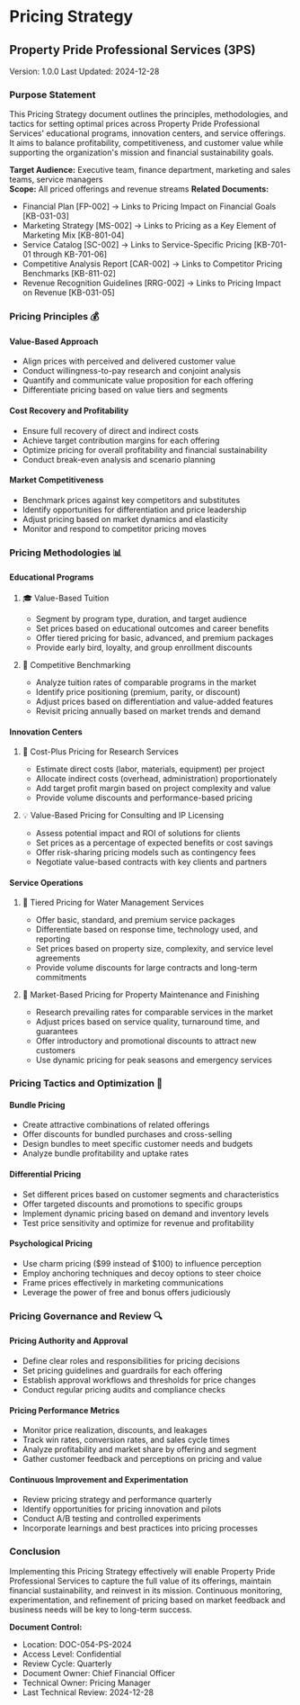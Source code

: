 # Pricing Strategy
## Property Pride Professional Services (3PS)
Version: 1.0.0 
Last Updated: 2024-12-28

### Purpose Statement
This Pricing Strategy document outlines the principles, methodologies, and tactics for setting optimal prices across Property Pride Professional Services' educational programs, innovation centers, and service offerings. It aims to balance profitability, competitiveness, and customer value while supporting the organization's mission and financial sustainability goals.

**Target Audience:** Executive team, finance department, marketing and sales teams, service managers  
**Scope:** All priced offerings and revenue streams
**Related Documents:**
- Financial Plan [FP-002] → Links to Pricing Impact on Financial Goals [KB-031-03]  
- Marketing Strategy [MS-002] → Links to Pricing as a Key Element of Marketing Mix [KB-801-04]
- Service Catalog [SC-002] → Links to Service-Specific Pricing [KB-701-01 through KB-701-06]
- Competitive Analysis Report [CAR-002] → Links to Competitor Pricing Benchmarks [KB-811-02]
- Revenue Recognition Guidelines [RRG-002] → Links to Pricing Impact on Revenue [KB-031-05]

### Pricing Principles 💰

#### Value-Based Approach
- Align prices with perceived and delivered customer value  
- Conduct willingness-to-pay research and conjoint analysis
- Quantify and communicate value proposition for each offering
- Differentiate pricing based on value tiers and segments

#### Cost Recovery and Profitability
- Ensure full recovery of direct and indirect costs  
- Achieve target contribution margins for each offering
- Optimize pricing for overall profitability and financial sustainability
- Conduct break-even analysis and scenario planning

#### Market Competitiveness  
- Benchmark prices against key competitors and substitutes
- Identify opportunities for differentiation and price leadership  
- Adjust pricing based on market dynamics and elasticity
- Monitor and respond to competitor pricing moves

### Pricing Methodologies 📊

#### Educational Programs
1. 🎓 Value-Based Tuition  
   - Segment by program type, duration, and target audience
   - Set prices based on educational outcomes and career benefits
   - Offer tiered pricing for basic, advanced, and premium packages  
   - Provide early bird, loyalty, and group enrollment discounts

2. 🏫 Competitive Benchmarking
   - Analyze tuition rates of comparable programs in the market  
   - Identify price positioning (premium, parity, or discount) 
   - Adjust prices based on differentiation and value-added features
   - Revisit pricing annually based on market trends and demand

#### Innovation Centers
1. 🔬 Cost-Plus Pricing for Research Services
   - Estimate direct costs (labor, materials, equipment) per project  
   - Allocate indirect costs (overhead, administration) proportionately
   - Add target profit margin based on project complexity and value
   - Provide volume discounts and performance-based pricing

2. 💡 Value-Based Pricing for Consulting and IP Licensing  
   - Assess potential impact and ROI of solutions for clients
   - Set prices as a percentage of expected benefits or cost savings
   - Offer risk-sharing pricing models such as contingency fees
   - Negotiate value-based contracts with key clients and partners

#### Service Operations
1. 🌊 Tiered Pricing for Water Management Services  
   - Offer basic, standard, and premium service packages 
   - Differentiate based on response time, technology used, and reporting
   - Set prices based on property size, complexity, and service level agreements
   - Provide volume discounts for large contracts and long-term commitments

2. 🏡 Market-Based Pricing for Property Maintenance and Finishing
   - Research prevailing rates for comparable services in the market  
   - Adjust prices based on service quality, turnaround time, and guarantees
   - Offer introductory and promotional discounts to attract new customers
   - Use dynamic pricing for peak seasons and emergency services

### Pricing Tactics and Optimization 🎯

#### Bundle Pricing  
- Create attractive combinations of related offerings  
- Offer discounts for bundled purchases and cross-selling
- Design bundles to meet specific customer needs and budgets
- Analyze bundle profitability and uptake rates

#### Differential Pricing
- Set different prices based on customer segments and characteristics  
- Offer targeted discounts and promotions to specific groups 
- Implement dynamic pricing based on demand and inventory levels
- Test price sensitivity and optimize for revenue and profitability

#### Psychological Pricing
- Use charm pricing ($99 instead of $100) to influence perception  
- Employ anchoring techniques and decoy options to steer choice
- Frame prices effectively in marketing communications 
- Leverage the power of free and bonus offers judiciously

### Pricing Governance and Review 🔍

#### Pricing Authority and Approval
- Define clear roles and responsibilities for pricing decisions  
- Set pricing guidelines and guardrails for each offering  
- Establish approval workflows and thresholds for price changes
- Conduct regular pricing audits and compliance checks

#### Pricing Performance Metrics  
- Monitor price realization, discounts, and leakages  
- Track win rates, conversion rates, and sales cycle times
- Analyze profitability and market share by offering and segment  
- Gather customer feedback and perceptions on pricing and value

#### Continuous Improvement and Experimentation
- Review pricing strategy and performance quarterly  
- Identify opportunities for pricing innovation and pilots
- Conduct A/B testing and controlled experiments 
- Incorporate learnings and best practices into pricing processes

### Conclusion
Implementing this Pricing Strategy effectively will enable Property Pride Professional Services to capture the full value of its offerings, maintain financial sustainability, and reinvest in its mission. Continuous monitoring, experimentation, and refinement of pricing based on market feedback and business needs will be key to long-term success.

**Document Control:**
- Location: DOC-054-PS-2024
- Access Level: Confidential
- Review Cycle: Quarterly  
- Document Owner: Chief Financial Officer
- Technical Owner: Pricing Manager
- Last Technical Review: 2024-12-28
